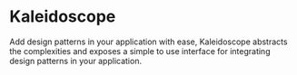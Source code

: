 # Kaleidoscope

Add design patterns in your application with ease, Kaleidoscope abstracts the complexities and exposes a simple to use interface for integrating design patterns in your application.